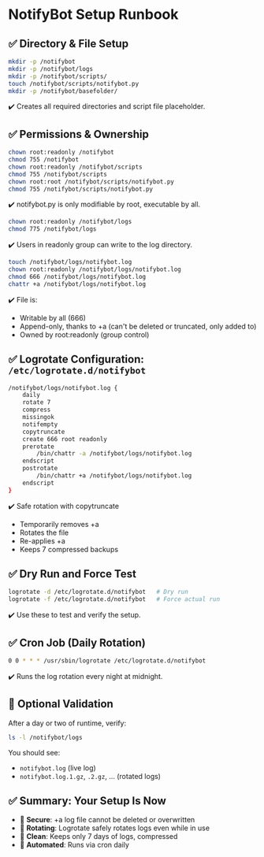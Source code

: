 # NotifyBot Setup Runbook

## ✅ Directory & File Setup

```bash
mkdir -p /notifybot
mkdir -p /notifybot/logs
mkdir -p /notifybot/scripts/
touch /notifybot/scripts/notifybot.py
mkdir -p /notifybot/basefolder/
```

✔️ Creates all required directories and script file placeholder.

## ✅ Permissions & Ownership

```bash
chown root:readonly /notifybot
chmod 755 /notifybot
chown root:readonly /notifybot/scripts
chmod 755 /notifybot/scripts
chown root:root /notifybot/scripts/notifybot.py
chmod 755 /notifybot/scripts/notifybot.py
```

✔️ notifybot.py is only modifiable by root, executable by all.

```bash
chown root:readonly /notifybot/logs
chmod 775 /notifybot/logs
```

✔️ Users in readonly group can write to the log directory.

```bash
touch /notifybot/logs/notifybot.log
chown root:readonly /notifybot/logs/notifybot.log
chmod 666 /notifybot/logs/notifybot.log
chattr +a /notifybot/logs/notifybot.log
```

✔️ File is:
- Writable by all (666)
- Append-only, thanks to +a (can't be deleted or truncated, only added to)
- Owned by root:readonly (group control)

## ✅ Logrotate Configuration: `/etc/logrotate.d/notifybot`

```bash
/notifybot/logs/notifybot.log {
    daily
    rotate 7
    compress
    missingok
    notifempty
    copytruncate
    create 666 root readonly
    prerotate
        /bin/chattr -a /notifybot/logs/notifybot.log
    endscript
    postrotate
        /bin/chattr +a /notifybot/logs/notifybot.log
    endscript
}
```

✔️ Safe rotation with copytruncate
- Temporarily removes +a
- Rotates the file
- Re-applies +a
- Keeps 7 compressed backups

## ✅ Dry Run and Force Test

```bash
logrotate -d /etc/logrotate.d/notifybot   # Dry run
logrotate -f /etc/logrotate.d/notifybot   # Force actual run
```

✔️ Use these to test and verify the setup.

## ✅ Cron Job (Daily Rotation)

```bash
0 0 * * * /usr/sbin/logrotate /etc/logrotate.d/notifybot
```

✔️ Runs the log rotation every night at midnight.

## 🧪 Optional Validation

After a day or two of runtime, verify:

```bash
ls -l /notifybot/logs
```

You should see:
- `notifybot.log` (live log)
- `notifybot.log.1.gz`, `.2.gz`, ... (rotated logs)

## ✅ Summary: Your Setup Is Now

- 🔐 **Secure**: +a log file cannot be deleted or overwritten
- 🔄 **Rotating**: Logrotate safely rotates logs even while in use
- 🧼 **Clean**: Keeps only 7 days of logs, compressed
- 🔧 **Automated**: Runs via cron daily
